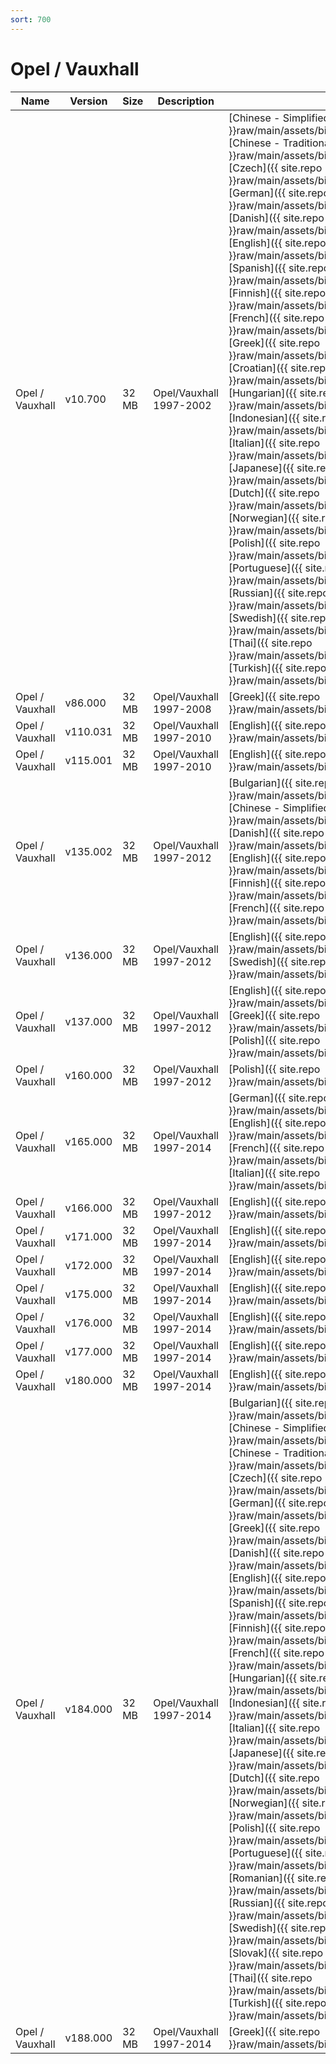 ```yaml
---
sort: 700
---
```


# Opel / Vauxhall

| Name            | Version  | Size  | Description             | Languages                                                                                                                                                                                                                                                                                                                                                                                                                                                                                                                                                                                                                                                                                                                                                                                                                                                                                                                                                                                                                                                                                                                                                                                                                                                                                                                                                                                                                                                                                                                                                                                                                                                                                                                                                                                                                                                                                                                                                                                                                                                                                                                                                                                                                                                                    |
| --------------- | -------- | ----- | ----------------------- | ---------------------------------------------------------------------------------------------------------------------------------------------------------------------------------------------------------------------------------------------------------------------------------------------------------------------------------------------------------------------------------------------------------------------------------------------------------------------------------------------------------------------------------------------------------------------------------------------------------------------------------------------------------------------------------------------------------------------------------------------------------------------------------------------------------------------------------------------------------------------------------------------------------------------------------------------------------------------------------------------------------------------------------------------------------------------------------------------------------------------------------------------------------------------------------------------------------------------------------------------------------------------------------------------------------------------------------------------------------------------------------------------------------------------------------------------------------------------------------------------------------------------------------------------------------------------------------------------------------------------------------------------------------------------------------------------------------------------------------------------------------------------------------------------------------------------------------------------------------------------------------------------------------------------------------------------------------------------------------------------------------------------------------------------------------------------------------------------------------------------------------------------------------------------------------------------------------------------------------------------------------------------------- |
| Opel / Vauxhall | v10.700  | 32 MB | Opel/Vauxhall 1997-2002 | [Chinese - Simplified]({{ site.repo }}raw/main/assets/binfiles/tech2_card_opel_vauxhall_v10.700_cn_s.zip)<br>[Chinese - Traditional]({{ site.repo }}raw/main/assets/binfiles/tech2_card_opel_vauxhall_v10.700_cn_t.zip)<br>[Czech]({{ site.repo }}raw/main/assets/binfiles/tech2_card_opel_vauxhall_v10.700_cz.zip)<br>[German]({{ site.repo }}raw/main/assets/binfiles/tech2_card_opel_vauxhall_v10.700_de.zip)<br>[Danish]({{ site.repo }}raw/main/assets/binfiles/tech2_card_opel_vauxhall_v10.700_dk.zip)<br>[English]({{ site.repo }}raw/main/assets/binfiles/tech2_card_opel_vauxhall_v10.700_en.zip)<br>[Spanish]({{ site.repo }}raw/main/assets/binfiles/tech2_card_opel_vauxhall_v10.700_es.zip)<br>[Finnish]({{ site.repo }}raw/main/assets/binfiles/tech2_card_opel_vauxhall_v10.700_fi.zip)<br>[French]({{ site.repo }}raw/main/assets/binfiles/tech2_card_opel_vauxhall_v10.700_fr.zip)<br>[Greek]({{ site.repo }}raw/main/assets/binfiles/tech2_card_opel_vauxhall_v10.700_gr.zip)<br>[Croatian]({{ site.repo }}raw/main/assets/binfiles/tech2_card_opel_vauxhall_v10.700_hr.zip)<br>[Hungarian]({{ site.repo }}raw/main/assets/binfiles/tech2_card_opel_vauxhall_v10.700_hu.zip)<br>[Indonesian]({{ site.repo }}raw/main/assets/binfiles/tech2_card_opel_vauxhall_v10.700_id.zip)<br>[Italian]({{ site.repo }}raw/main/assets/binfiles/tech2_card_opel_vauxhall_v10.700_it.zip)<br>[Japanese]({{ site.repo }}raw/main/assets/binfiles/tech2_card_opel_vauxhall_v10.700_jp.zip)<br>[Dutch]({{ site.repo }}raw/main/assets/binfiles/tech2_card_opel_vauxhall_v10.700_nl.zip)<br>[Norwegian]({{ site.repo }}raw/main/assets/binfiles/tech2_card_opel_vauxhall_v10.700_no.zip)<br>[Polish]({{ site.repo }}raw/main/assets/binfiles/tech2_card_opel_vauxhall_v10.700_pl.zip)<br>[Portuguese]({{ site.repo }}raw/main/assets/binfiles/tech2_card_opel_vauxhall_v10.700_pt.zip)<br>[Russian]({{ site.repo }}raw/main/assets/binfiles/tech2_card_opel_vauxhall_v10.700_ru.zip)<br>[Swedish]({{ site.repo }}raw/main/assets/binfiles/tech2_card_opel_vauxhall_v10.700_se.zip)<br>[Thai]({{ site.repo }}raw/main/assets/binfiles/tech2_card_opel_vauxhall_v10.700_th.zip)<br>[Turkish]({{ site.repo }}raw/main/assets/binfiles/tech2_card_opel_vauxhall_v10.700_tr.zip) |
| Opel / Vauxhall | v86.000  | 32 MB | Opel/Vauxhall 1997-2008 | [Greek]({{ site.repo }}raw/main/assets/binfiles/tech2_card_opel_v86.000_gr.zip)                                                                                                                                                                                                                                                                                                                                                                                                                                                                                                                                                                                                                                                                                                                                                                                                                                                                                                                                                                                                                                                                                                                                                                                                                                                                                                                                                                                                                                                                                                                                                                                                                                                                                                                                                                                                                                                                                                                                                                                                                                                                                                                                                                                   			  |
| Opel / Vauxhall | v110.031 | 32 MB | Opel/Vauxhall 1997-2010 | [English]({{ site.repo }}raw/main/assets/binfiles/tech2_card_opel_vauxhall_v110.031_en.zip)                                                                                                                                                                                                                                                                                                                                                                                                                                                                                                                                                                                                                                                                                                                                                                                                                                                                                                                                                                                                                                                                                                                                                                                                                                                                                                                                                                                                                                                                                                                                                                                                                                                                                                                                                                                                                                                                                                                                                                                                                                                                                                                                                                                  |
| Opel / Vauxhall | v115.001 | 32 MB | Opel/Vauxhall 1997-2010 | [English]({{ site.repo }}raw/main/assets/binfiles/tech2_card_opel_vauxhall_v115.001_en.zip)                                                                                                                                                                                                                                                                                                                                                                                                                                                                                                                                                                                                                                                                                                                                                                                                                                                                                                                                                                                                                                                                                                                                                                                                                                                                                                                                                                                                                                                                                                                                                                                                                                                                                                                                                                                                                                                                                                                                                                                                                                                                                                                                                                                  |
| Opel / Vauxhall | v135.002 | 32 MB | Opel/Vauxhall 1997-2012 | [Bulgarian]({{ site.repo }}raw/main/assets/binfiles/tech2_card_opel_vauxhall_v135.002_bg.zip)<br>[Chinese - Simplified]({{ site.repo }}raw/main/assets/binfiles/tech2_card_opel_vauxhall_v135.002_cn_s.zip)<br>[Danish]({{ site.repo }}raw/main/assets/binfiles/tech2_card_opel_vauxhall_v135.002_dk.zip)<br>[English]({{ site.repo }}raw/main/assets/binfiles/tech2_card_opel_vauxhall_v135.002_en.zip)<br>[Finnish]({{ site.repo }}raw/main/assets/binfiles/tech2_card_opel_vauxhall_v135.002_fi.zip)<br>[French]({{ site.repo }}raw/main/assets/binfiles/tech2_card_opel_vauxhall_v135.002_fr.zip)                                                                                                                                                                                                                                                                                                                                                                                                                                                                                                                                                                                                                                                                                                                                                                                                                                                                                                                                                                                                                                                                                                                                                                                                                                                                                                                                                                                                                                                                                                                                                                                                                                                                        |
| Opel / Vauxhall | v136.000 | 32 MB | Opel/Vauxhall 1997-2012 | [English]({{ site.repo }}raw/main/assets/binfiles/tech2_card_opel_v136.000_en.zip)<br>[Swedish]({{ site.repo }}raw/main/assets/binfiles/tech2_card_opel_v136.000_se.zip)                                                                                                                                                                                                                                                                                                                                                                                                                                                                                                                                                                                                                                                                                                                                                                                                                                                                                                                                                                                                                                                                                                                                                                                                                                                                                                                                                                                                                                                                                                                                                                                                                                                                                                                                                                                                                                                                                                                                                                                                                                                                                                     |
| Opel / Vauxhall | v137.000 | 32 MB | Opel/Vauxhall 1997-2012 | [English]({{ site.repo }}raw/main/assets/binfiles/tech2_card_opel_v137.000_en.zip)<br>[Greek]({{ site.repo }}raw/main/assets/binfiles/tech2_card_opel_v137.000_gr.zip)<br>[Polish]({{ site.repo }}raw/main/assets/binfiles/tech2_card_opel_v137.000_pl.zip)                                                                                                                                                                                                                                                                                                                                                                                                                                                                                                                                                                                                                                                                                                                                                                                                                                                                                                                                                                                                                                                                                                                                                                                                                                                                                                                                                                                                                                                                                                                                                                                                                                                                                                                                                                                                                                                                                                                                                                                                                  |
| Opel / Vauxhall | v160.000 | 32 MB | Opel/Vauxhall 1997-2012 | [Polish]({{ site.repo }}raw/main/assets/binfiles/tech2_card_opel_vauxhall_v160.000_pl.zip)                                                                                                                                                                                                                                                                                                                                                                                                                                                                                                                                                                                                                                                                                                                                                                                                                                                                                                                                                                                                                                                                                                                                                                                                                                                                                                                                                                                                                                                                                                                                                                                                                                                                                                                                                                                                                                                                                                                                                                                                                                                                                                                                                                                   |
| Opel / Vauxhall | v165.000 | 32 MB | Opel/Vauxhall 1997-2014 | [German]({{ site.repo }}raw/main/assets/binfiles/tech2_card_opel_v165.000_de.zip)<br>[English]({{ site.repo }}raw/main/assets/binfiles/tech2_card_opel_v165.000_en.zip)<br>[French]({{ site.repo }}raw/main/assets/binfiles/tech2_card_opel_v165.000_fr.zip)<br>[Italian]({{ site.repo }}raw/main/assets/binfiles/tech2_card_opel_v165.000_it.zip)                                                                                                                                                                                                                                                                                                                                                                                                                                                                                                                                                                                                                                                                                                                                                                                                                                                                                                                                                                                                                                                                                                                                                                                                                                                                                                                                                                                                                                                                                                                                                                                                                                                                                                                                                                                                                                                                                                                           |
| Opel / Vauxhall | v166.000 | 32 MB | Opel/Vauxhall 1997-2012 | [English]({{ site.repo }}raw/main/assets/binfiles/tech2_card_opel_vauxhall_v166.000_en.zip)                                                                                                                                                                                                                                                                                                                                                                                                                                                                                                                                                                                                                                                                                                                                                                                                                                                                                                                                                                                                                                                                                                                                                                                                                                                                                                                                                                                                                                                                                                                                                                                                                                                                                                                                                                                                                                                                                                                                                                                                                                                                                                                                                                                  |
| Opel / Vauxhall | v171.000 | 32 MB | Opel/Vauxhall 1997-2014 | [English]({{ site.repo }}raw/main/assets/binfiles/tech2_card_opel_v171.000_en.zip)                                                                                                                                                                                                                                                                                                                                                                                                                                                                                                                                                                                                                                                                                                                                                                                                                                                                                                                                                                                                                                                                                                                                                                                                                                                                                                                                                                                                                                                                                                                                                                                                                                                                                                                                                                                                                                                                                                                                                                                                                                                                                                                                                                                           |
| Opel / Vauxhall | v172.000 | 32 MB | Opel/Vauxhall 1997-2014 | [English]({{ site.repo }}raw/main/assets/binfiles/tech2_card_opel_v172.000_en.zip)                                                                                                                                                                                                                                                                                                                                                                                                                                                                                                                                                                                                                                                                                                                                                                                                                                                                                                                                                                                                                                                                                                                                                                                                                                                                                                                                                                                                                                                                                                                                                                                                                                                                                                                                                                                                                                                                                                                                                                                                                                                                                                                                                                                           |
| Opel / Vauxhall | v175.000 | 32 MB | Opel/Vauxhall 1997-2014 | [English]({{ site.repo }}raw/main/assets/binfiles/tech2_card_opel_v175.000_en.zip)                                                                                                                                                                                                                                                                                                                                                                                                                                                                                                                                                                                                                                                                                                                                                                                                                                                                                                                                                                                                                                                                                                                                                                                                                                                                                                                                                                                                                                                                                                                                                                                                                                                                                                                                                                                                                                                                                                                                                                                                                                                                                                                                                                                           |
| Opel / Vauxhall | v176.000 | 32 MB | Opel/Vauxhall 1997-2014 | [English]({{ site.repo }}raw/main/assets/binfiles/tech2_card_opel_v176.000_en.zip)                                                                                                                                                                                                                                                                                                                                                                                                                                                                                                                                                                                                                                                                                                                                                                                                                                                                                                                                                                                                                                                                                                                                                                                                                                                                                                                                                                                                                                                                                                                                                                                                                                                                                                                                                                                                                                                                                                                                                                                                                                                                                                                                                                                           |
| Opel / Vauxhall | v177.000 | 32 MB | Opel/Vauxhall 1997-2014 | [English]({{ site.repo }}raw/main/assets/binfiles/tech2_card_opel_v177.000_en.zip)                                                                                                                                                                                                                                                                                                                                                                                                                                                                                                                                                                                                                                                                                                                                                                                                                                                                                                                                                                                                                                                                                                                                                                                                                                                                                                                                                                                                                                                                                                                                                                                                                                                                                                                                                                                                                                                                                                                                                                                                                                                                                                                                                                                           |
| Opel / Vauxhall | v180.000 | 32 MB | Opel/Vauxhall 1997-2014 | [English]({{ site.repo }}raw/main/assets/binfiles/tech2_card_opel_v180.000_en.zip)                                                                                                                                                                                                                                                                                                                                                                                                                                                                                                                                                                                                                                                                                                                                                                                                                                                                                                                                                                                                                                                                                                                                                                                                                                                                                                                                                                                                                                                                                                                                                                                                                                                                                                                                                                                                                                                                                                                                                                                                                                                                                                                                                                                           |
| Opel / Vauxhall | v184.000 | 32 MB | Opel/Vauxhall 1997-2014 | [Bulgarian]({{ site.repo }}raw/main/assets/binfiles/tech2_card_opel_v184.000_bg.zip)<br>[Chinese - Simplified]({{ site.repo }}raw/main/assets/binfiles/tech2_card_opel_v184.000_cn_s.zip)<br>[Chinese - Traditional]({{ site.repo }}raw/main/assets/binfiles/tech2_card_opel_v184.000_cn_t.zip)<br>[Czech]({{ site.repo }}raw/main/assets/binfiles/tech2_card_opel_v184.000_cz.zip)<br>[German]({{ site.repo }}raw/main/assets/binfiles/tech2_card_opel_v184.000_de.zip)<br>[Greek]({{ site.repo }}raw/main/assets/binfiles/tech2_card_opel_v184.000_gr.zip)<br>[Danish]({{ site.repo }}raw/main/assets/binfiles/tech2_card_opel_v184.000_dk.zip)<br>[English]({{ site.repo }}raw/main/assets/binfiles/tech2_card_opel_v184.000_en.zip)<br>[Spanish]({{ site.repo }}raw/main/assets/binfiles/tech2_card_opel_v184.000_es.zip)<br>[Finnish]({{ site.repo }}raw/main/assets/binfiles/tech2_card_opel_v184.000_fi.zip)<br>[French]({{ site.repo }}raw/main/assets/binfiles/tech2_card_opel_v184.000_hr.zip)<br>[Hungarian]({{ site.repo }}raw/main/assets/binfiles/tech2_card_opel_v184.000_hu.zip)<br>[Indonesian]({{ site.repo }}raw/main/assets/binfiles/tech2_card_opel_v184.000_id.zip)<br>[Italian]({{ site.repo }}raw/main/assets/binfiles/tech2_card_opel_v184.000_it.zip)<br>[Japanese]({{ site.repo }}raw/main/assets/binfiles/tech2_card_opel_v184.000_jp.zip)<br>[Dutch]({{ site.repo }}raw/main/assets/binfiles/tech2_card_opel_v184.000_nl.zip)<br>[Norwegian]({{ site.repo }}raw/main/assets/binfiles/tech2_card_opel_v184.000_no.zip)<br>[Polish]({{ site.repo }}raw/main/assets/binfiles/tech2_card_opel_v184.000_pl.zip)<br>[Portuguese]({{ site.repo }}raw/main/assets/binfiles/tech2_card_opel_v184.000_pt.zip)<br>[Romanian]({{ site.repo }}raw/main/assets/binfiles/tech2_card_opel_v184.000_ro.zip)<br>[Russian]({{ site.repo }}raw/main/assets/binfiles/tech2_card_opel_v184.000_ru.zip)<br>[Swedish]({{ site.repo }}raw/main/assets/binfiles/tech2_card_opel_v184.000_se.zip)<br>[Slovak]({{ site.repo }}raw/main/assets/binfiles/tech2_card_opel_v184.000_sk.zip)<br>[Thai]({{ site.repo }}raw/main/assets/binfiles/tech2_card_opel_v184.000_th.zip)<br>[Turkish]({{ site.repo }}raw/main/assets/binfiles/tech2_card_opel_v184.000_tr.zip)            |
| Opel / Vauxhall | v188.000 | 32 MB | Opel/Vauxhall 1997-2014 | [Greek]({{ site.repo }}raw/main/assets/binfiles/tech2_card_opel_v188.000_gr.zip)                                                                                                                                                                                                                                                                                                                                                                                                                                                                                                                                                                                                                                                                                                                                                                                                                                                                                                                                                                                                                                                                                                                                                                                                                                                                                                                                                                                                                                                                                                                                                                                                                                                                                                                                                                                                                                                                                                                                                                                                                                                                                                                                                                                           |
